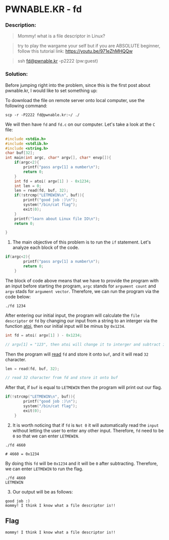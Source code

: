 
# PWNABLE.KR - fd



### Description:
> Mommy! what is a file descriptor in Linux?

> try to play the wargame your self but if you are ABSOLUTE beginner, follow this tutorial link: https://youtu.be/971eZhMHQQw

> ssh fd@pwnable.kr -p2222 (pw:guest)


### Solution:
Before jumping right into the problem, since this is the first post about pwnable.kr, I would like to set something up:

To download the file on remote server onto local computer, use the following command:

```
scp -r -P2222 fd@pwnable.kr:~/ ./
```

We will then have `fd` and `fd.c` on our computer. Let's take a look at the `C` file:

``` C
#include <stdio.h>
#include <stdlib.h>
#include <string.h>
char buf[32];
int main(int argc, char* argv[], char* envp[]){
	if(argc<2){
		printf("pass argv[1] a number\n");
		return 0;
	}
	int fd = atoi( argv[1] ) - 0x1234;
	int len = 0;
	len = read(fd, buf, 32);
	if(!strcmp("LETMEWIN\n", buf)){
		printf("good job :)\n");
		system("/bin/cat flag");
		exit(0);
	}
	printf("learn about Linux file IO\n");
	return 0;

}
```

1. The main objective of this problem is to run the `if` statement. Let's analyze each block of the code.

```C
if(argc<2){
		printf("pass argv[1] a number\n");
		return 0;
	}
```
The block of code above means that we have to provide the program with an input before starting the program, `argc` stands for `argument count` and `argv` stads for `argument vector`. Therefore, we can run the program via the code below:

```
./fd 1234
```

After entering our initial input, the program will calculate the `file descriptor` or `fd` by changing our input from a string to an interger via the function [atoi](https://www.geeksforgeeks.org/write-your-own-atoi/), then our initial input will be minus by `0x1234`.

```C
int fd = atoi( argv[1] ) - 0x1234;

// argv[1] = "123", then atoi will change it to interger and subtract it by 0x1234
```

Then the program will [read](https://www.geeksforgeeks.org/input-output-system-calls-c-create-open-close-read-write/) `fd` and store it onto `buf`, and it will read `32` character. 

```C
len = read(fd, buf, 32);

// read 32 character from fd and store it onto buf
```

After that, if `buf` is equal to `LETMEWIN` then the program will print out our flag.

``` C
if(!strcmp("LETMEWIN\n", buf)){                
		printf("good job :)\n");
		system("/bin/cat flag");
		exit(0);
	}
```
2. It is worth noticing that if `fd` is `Not 0` it will automatically read the `input` without letting the user to enter any other input. Therefore, `fd` need to be `0` so that we can enter `LETMEWIN`.

```
./fd 4660

# 4660 = 0x1234
```
By doing this `fd` will be `0x1234` and it will be `0` after subtracting. Therefore, we can enter `LETMEWIN` to run the flag.

```
./fd 4660
LETMEWIN
```
3. Our output will be as follows:

```
good job :)
mommy! I think I know what a file descriptor is!!
```
## Flag

```
mommy! I think I know what a file descriptor is!!
```